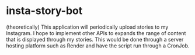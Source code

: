# insta-story-bot
(theoretically)
This application will periodically upload stories to my Instagram. I hope to implement other APIs to expands the range of content that is displayed through my stories. This would be done through a server hosting platform such as Render and have the script run through a CronJob.